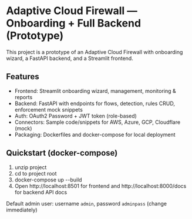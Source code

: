
# Adaptive Cloud Firewall — Onboarding + Full Backend (Prototype)

This project is a prototype of an Adaptive Cloud Firewall with onboarding wizard, a FastAPI backend, and a Streamlit frontend.

## Features
- Frontend: Streamlit onboarding wizard, management, monitoring & reports
- Backend: FastAPI with endpoints for flows, detection, rules CRUD, enforcement mock snippets
- Auth: OAuth2 Password + JWT token (role-based)
- Connectors: Sample code/snippets for AWS, Azure, GCP, Cloudflare (mock)
- Packaging: Dockerfiles and docker-compose for local deployment

## Quickstart (docker-compose)
1. unzip project
2. cd to project root
3. docker-compose up --build
4. Open http://localhost:8501 for frontend and http://localhost:8000/docs for backend API docs

Default admin user: username `admin`, password `adminpass` (change immediately)

